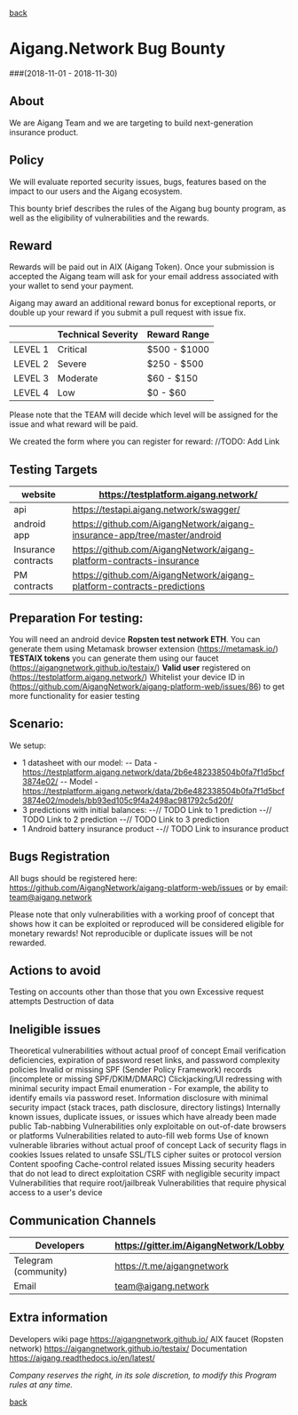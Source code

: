 [back](https://aigangnetwork.github.io)  
  
# Aigang.Network Bug Bounty 
###(2018-11-01 - 2018-11-30) 

## About
We are Aigang Team and we are targeting to build next-generation insurance product.

## Policy
We will evaluate reported security issues, bugs, features based on the impact to our users and the Aigang ecosystem.

This bounty brief describes the rules of the Aigang bug bounty program, as well as the eligibility of vulnerabilities and the rewards.

## Reward
Rewards will be paid out in AIX (Aigang Token). Once your submission is accepted the Aigang team will ask for your email address associated with your wallet to send your payment. 

Aigang may award an additional reward bonus for exceptional reports, or double up your reward if you submit a pull request with issue fix.

|         | Technical Severity | Reward Range |
|---------|--------------------|--------------|
| LEVEL 1 | Critical           | $500 - $1000 |
| LEVEL 2 | Severe             | $250 - $500  |
| LEVEL 3 | Moderate           | $60 - $150   |
| LEVEL 4 | Low                | $0 - $60     |

Please note that the TEAM will decide which level will be assigned for the issue and what reward will be paid.

We created the form where you can register for reward: //TODO: Add Link

## Testing Targets

|  website  | https://testplatform.aigang.network/  |
| ------------ | ------------ |
| api  | https://testapi.aigang.network/swagger/  |
| android app  | https://github.com/AigangNetwork/aigang-insurance-app/tree/master/android  |
| Insurance contracts  |  https://github.com/AigangNetwork/aigang-platform-contracts-insurance |
| PM contracts  |  https://github.com/AigangNetwork/aigang-platform-contracts-predictions |

## Preparation For testing:
You will need an android device
**Ropsten test network ETH**. You can generate them using Metamask browser extension (https://metamask.io/)
**TESTAIX tokens** you can generate them using our faucet (https://aigangnetwork.github.io/testaix/)
**Valid user** registered on (https://testplatform.aigang.network/)
Whitelist your device ID in (https://github.com/AigangNetwork/aigang-platform-web/issues/86) to get more functionality for easier testing

## Scenario:
 We setup:
- 1 datasheet with our model: 
-- Data - https://testplatform.aigang.network/data/2b6e482338504b0fa7f1d5bcf3874e02/
-- Model - https://testplatform.aigang.network/data/2b6e482338504b0fa7f1d5bcf3874e02/models/bb93ed105c9f4a2498ac981792c5d20f/
- 3 predictions with initial balances:
--// TODO Link to 1 prediction
--// TODO Link to 2 prediction
--// TODO Link to 3 prediction
- 1 Android battery insurance product
--// TODO Link to insurance product

## Bugs Registration
All bugs should be registered here: https://github.com/AigangNetwork/aigang-platform-web/issues or by email: team@aigang.network

Please note that only vulnerabilities with a working proof of concept that shows how it can be exploited or reproduced will be considered eligible for monetary rewards! Not reproducible or duplicate issues will be not rewarded. 

## Actions to avoid
Testing on accounts other than those that you own
Excessive request attempts
Destruction of data

## Ineligible issues
Theoretical vulnerabilities without actual proof of concept
Email verification deficiencies, expiration of password reset links, and password complexity policies
Invalid or missing SPF (Sender Policy Framework) records (incomplete or missing SPF/DKIM/DMARC)
Clickjacking/UI redressing with minimal security impact
Email enumeration - For example, the ability to identify emails via password reset.
Information disclosure with minimal security impact (stack traces, path disclosure, directory listings)
Internally known issues, duplicate issues, or issues which have already been made public
Tab-nabbing
Vulnerabilities only exploitable on out-of-date browsers or platforms
Vulnerabilities related to auto-fill web forms
Use of known vulnerable libraries without actual proof of concept
Lack of security flags in cookies
Issues related to unsafe SSL/TLS cipher suites or protocol version
Content spoofing
Cache-control related issues
Missing security headers that do not lead to direct exploitation
CSRF with negligible security impact
Vulnerabilities that require root/jailbreak
Vulnerabilities that require physical access to a user's device

## Communication Channels
| Developers  | https://gitter.im/AigangNetwork/Lobby  |
| ------------ | ------------ |
| Telegram (community)  | https://t.me/aigangnetwork  |
| Email  |  team@aigang.network |


## Extra information
Developers wiki page	https://aigangnetwork.github.io/
AIX faucet (Ropsten network)	https://aigangnetwork.github.io/testaix/
Documentation	https://aigang.readthedocs.io/en/latest/


*Company reserves the right, in its sole discretion, to modify this Program rules at any time.*


[back](https://aigangnetwork.github.io)  